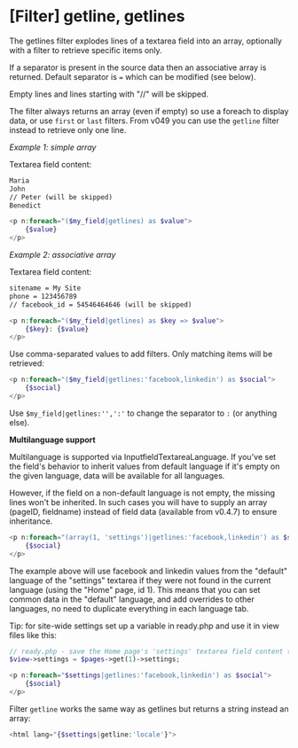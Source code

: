 # [Filter] getline, getlines

The getlines filter explodes lines of a textarea field into an array, optionally with a filter to retrieve specific items only.

If a separator is present in the source data then an associative array is returned. Default separator is `=` which can be modified (see below).

Empty lines and lines starting with "//" will be skipped.

The filter always returns an array (even if empty) so use a foreach to display data, or use `first` or `last` filters. From v049 you can use the `getline` filter instead to retrieve only one line.

_Example 1: simple array_

Textarea field content:

```txt
Maria
John
// Peter (will be skipped)
Benedict
```

```php
<p n:foreach="($my_field|getlines) as $value">
    {$value}
</p>
```

_Example 2: associative array_

Textarea field content:

```txt
sitename = My Site
phone = 123456789
// facebook_id = 54546464646 (will be skipped)
```

```php
<p n:foreach="($my_field|getlines) as $key => $value">
    {$key}: {$value}
</p>
```

Use comma-separated values to add filters. Only matching items will be retrieved:

```php
<p n:foreach="($my_field|getlines:'facebook,linkedin') as $social">
    {$social}
</p>
```

Use `$my_field|getlines:'',':'` to change the separator to `:` (or anything else).

**Multilanguage support**

Multilanguage is supported via InputfieldTextareaLanguage. If you've set the field's behavior to inherit values from default language if it's empty on the given language, data will be available for all languages.

However, if the field on a non-default language is not empty, the missing lines won't be inherited. In such cases you will have to supply an array (pageID, fieldname) instead of field data (available from v0.4.7) to ensure inheritance.

```php
<p n:foreach="(array(1, 'settings')|getlines:'facebook,linkedin') as $social">
    {$social}
</p>
```

The example above will use facebook and linkedin values from the "default" language of the "settings" textarea if they were not found in the current language (using the "Home" page, id 1). This means that you can set common data in the "default" language, and add overrides to other languages, no need to duplicate everything in each language tab.

Tip: for site-wide settings set up a variable in ready.php and use it in view files like this:

```php
// ready.php - save the Home page's 'settings' textarea field content to a $settings variable
$view->settings = $pages->get(1)->settings;
```

```php
<p n:foreach="$settings|getlines:'facebook,linkedin') as $social">
    {$social}
</p>
```

Filter `getline` works the same way as getlines but returns a string instead an array:

```php
<html lang="{$settings|getline:'locale'}">
```